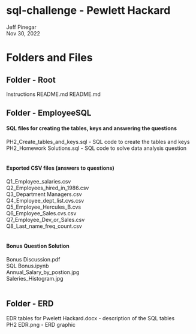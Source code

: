 # sql-challenge - Pewlett Hackard
Jeff Pinegar <br>
Nov 30, 2022

# Folders and Files

## Folder - Root
Instructions README.md
README.md


## Folder - EmployeeSQL

#### SQL files for creating the tables, keys and answering the questions <br>
PH2_Create_tables_and_keys.sql	- SQL code to create the tables and keys <br>
PH2_Homework Solutions.sql		- SQL code to solve data analysis question <br>
<br>

#### Exported CSV files (answers to questions) <br>
Q1_Employee_salaries.csv <br>
Q2_Employees_hired_in_1986.csv <br>
Q3_Department Managers.csv <br>
Q4_Employee_dept_list.cvs.csv <br>
Q5_Employee_Hercules_B.cvs <br>
Q6_Employee_Sales.cvs.csv <br>
Q7_Employee_Dev_or_Sales.csv <br>
Q8_Last_name_freq_count.csv <br>
<br>

#### Bonus Question Solution <br>
Bonus Discussion.pdf <br>
SQL Bonus.ipynb <br>
Annual_Salary_by_postion.jpg <br>
Saleries_Histogram.jpg <br>
<br>

## Folder - ERD
EDR tables for Pwelett Hackard.docx	- description of the SQL tables <br>
PH2 EDR.png					- ERD graphic <br>
